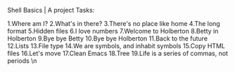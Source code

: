 Shell Basics | A project Tasks:
 
1.Where am I?
2.What's in there?
3.There's no place like home
4.The long format
5.Hidden files
6.I love numbers
7.Welcome to Holberton
8.Betty in Holberton
9.Bye bye Betty
10.Bye bye Holberton
11.Back to the future
12.Lists
13.File type
14.We are symbols, and inhabit symbols
15.Copy HTML files
16.Let's move
17.Clean Emacs
18.Tree
19.Life is a series of commas, not periods \n
